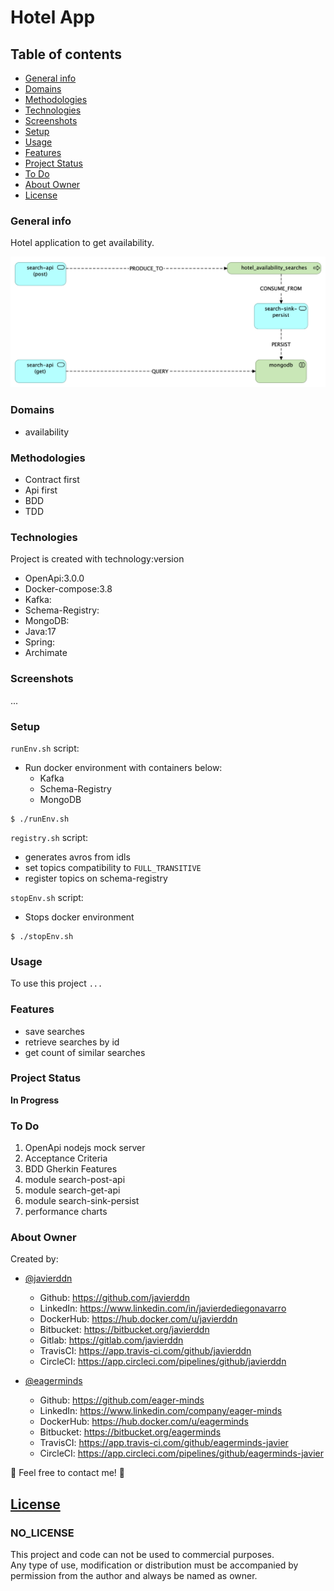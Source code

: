 # Hotel App

## Table of contents
- [General info](#general-info)
- [Domains](#domains)
- [Methodologies](#methodologies)
- [Technologies](#technologies)
- [Screenshots](#screenshots)
- [Setup](#setup)
- [Usage](#usage)
- [Features](#features)
- [Project Status](#project-status)
- [To Do](#to-do)
- [About Owner](#about-owner)
- [License](#license)

### General info
Hotel application to get availability.

![Availability Domain](archimate/images/availabilitySearchView.bmp)

### Domains
- availability

### Methodologies
- Contract first
- Api first
- BDD
- TDD

### Technologies
Project is created with technology:version
- OpenApi:3.0.0
- Docker-compose:3.8
- Kafka:
- Schema-Registry:
- MongoDB:
- Java:17
- Spring:
- Archimate

### Screenshots
...

### Setup
`runEnv.sh` script:
- Run docker environment with containers below:
  - Kafka
  - Schema-Registry
  - MongoDB
```
$ ./runEnv.sh
```

`registry.sh` script:
- generates avros from idls
- set topics compatibility to `FULL_TRANSITIVE`
- register topics on schema-registry

`stopEnv.sh` script:
- Stops docker environment
```
$ ./stopEnv.sh
```

### Usage
To use this project `...`

### Features
- save searches
- retrieve searches by id
- get count of similar searches

### Project Status
**In Progress**

### To Do
1. OpenApi nodejs mock server
2. Acceptance Criteria
3. BDD Gherkin Features
4. module search-post-api
5. module search-get-api
6. module search-sink-persist
7. performance charts

### About Owner
Created by:
- [@javierddn](https://www.linkedin.com/in/javierdediegonavarro)
  - Github: https://github.com/javierddn
  - LinkedIn: https://www.linkedin.com/in/javierdediegonavarro
  - DockerHub: https://hub.docker.com/u/javierddn
  - Bitbucket: https://bitbucket.org/javierddn
  - Gitlab: https://gitlab.com/javierddn
  - TravisCI: https://app.travis-ci.com/github/javierddn
  - CircleCI: https://app.circleci.com/pipelines/github/javierddn

- [@eagerminds](https://www.linkedin.com/company/eager-minds)
  - Github: https://github.com/eager-minds
  - LinkedIn: https://www.linkedin.com/company/eager-minds
  - DockerHub: https://hub.docker.com/u/eagerminds
  - Bitbucket: https://bitbucket.org/eagerminds
  - TravisCI: https://app.travis-ci.com/github/eagerminds-javier
  - CircleCI: https://app.circleci.com/pipelines/github/eagerminds-javier

📩 Feel free to contact me! 📩

## [License](LICENSE)

### NO_LICENSE

This project and code can not be used to commercial purposes.<br>
Any type of use, modification or distribution must be accompanied by permission from the author
and always be named as owner.
